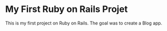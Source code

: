 # My First Ruby on Rails Projet

This is my first project on Ruby on Rails. The goal was to create a Blog app.

